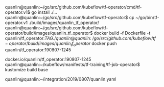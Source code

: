 quanlin@quanlin:~/go/src/github.com/kubeflow/tf-operator/cmd/tf-operator.v1$ go install ./...
quanlin@quanlin:~/go/src/github.com/kubeflow/tf-operator$ cp ~/go/bin/tf-operator.v1 ./build/images/quanlin_tf_operator/
quanlin@quanlin:~/go/src/github.com/kubeflow/tf-operator/build/images/quanlin_tf_operator$ docker build -f Dockerfile -t quanlin/tf_operator:$TAG ./
quanlin@quanlin:~/go/src/github.com/kubeflow/tf-operator/build/images/quanlin_tf_operator$ docker push quanlin/tf_operator:190807-1245

docker.io/quanlin/tf_operator:190807-1245
quanlin@quanlin:~/kubeflow/manifests/tf-training/tf-job-operator$ kustomize build base

quanlin@quanlin:~/integration/2019/0807/quanlin.yaml